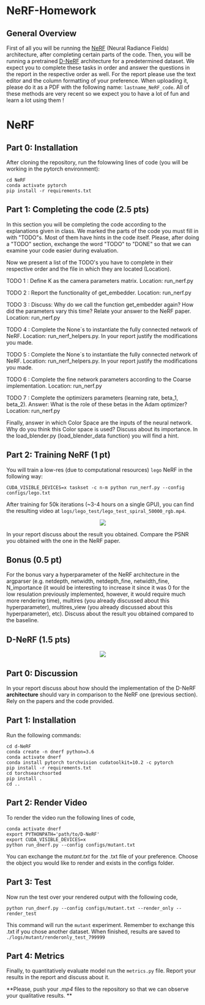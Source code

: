 # NeRF-Homework
## General Overview
First of all you will be running the [NeRF](https://arxiv.org/pdf/2003.08934.pdf) (Neural Radiance Fields) architecture, after completing certain parts of the code. Then, you will be running a pretrained [D-NeRF](https://arxiv.org/pdf/2008.02268.pdf) architecture for a predetermined dataset. We expect you to complete these tasks in order and answer the questions in the report in the respective order as well. For the report please use the text editor and the column formatting of your preference. When uploading it, please do it as a PDF with the following name: `lastname_NeRF_code`. All of these methods are very recent so we expect you to have a lot of fun and learn a lot using them ! 
# NeRF
## Part 0: Installation
After cloning the repository, run the folowwing lines of code (you will be working in the pytorch environment): 
```
cd NeRF
conda activate pytorch
pip install -r requirements.txt
```
## Part 1: Completing the code (2.5 pts)
In this section you will be completing the code according to the explanations given in class. We marked the parts of the code you must fill in with "TODO"s. Most of them have hints in the code itself. Please, after doing a "TODO" section, exchange the word "TODO" to "DONE" so that we can examine your code easier during evaluation. 

Now we present a list of the TODO's you have to complete in their respective order and the file in which they are located (Location).

TODO 1 : Define K as the camera parameters matrix. Location: run_nerf.py  

TODO 2 : Report the functionality of get_embedder. Location: run_nerf.py  

TODO 3 : Discuss: Why do we call the function get_embedder again? How did the parameters vary this time? Relate your answer to the NeRF paper. Location: run_nerf.py  

TODO 4 : Complete the None´s to instantiate the fully connected network of NeRF. Location: run_nerf_helpers.py. In your report justify the modifications you made.  

TODO 5 : Complete the None´s to instantiate the fully connected network of NeRF. Location: run_nerf_helpers.py. In your report justify the modifications you made.  

TODO 6 : Complete the fine network parameters according to the Coarse implementation. Location: run_nerf.py  

TODO 7 : Complete the optimizers parameters (learning rate, beta_1, beta_2). Answer: What is the role of these betas in the Adam optimizer? Location: run_nerf.py  

Finally, answer in which Color Space are the inputs of the neural network. Why do you think this Color space is used? Discuss about its importance. In the load_blender.py (load_blender_data function) you will find a hint.

## Part 2: Training NeRF (1 pt)

You will train a low-res (due to computational resources) `lego` NeRF in the following way:
```
CUDA_VISIBLE_DEVICES=x taskset -c n-m python run_nerf.py --config configs/lego.txt
```
After training for 50k iterations (~3-4 hours on a single GPU), you can find the resulting video at `logs/lego_test/lego_test_spiral_50000_rgb.mp4`.

<p align="center">
  <img src="https://user-images.githubusercontent.com/7057863/78473103-9353b300-7770-11ea-98ed-6ba2d877b62c.gif" />
</p>

In your report discuss about the result you obtained. Compare the PSNR you obtained with the one in the NeRF paper.

## Bonus (0.5 pt)
For the bonus vary a hyperparameter of the NeRF architecture in the argparser (e.g. netdepth, netwidth, netdepth_fine, netwidth_fine, N_importance (it would be interesting to increase it since it was 0 for the low resulation previously implemented, however, it would require much more rendering time), multires (you already discussed about this hyperparameter), multires_view (you already discussed about this hyperparameter), etc). Discuss about the result you obtained compared to the baseline.  

## D-NeRF (1.5 pts)

<p align="center">
<img src='https://www.albertpumarola.com/images/2021/D-NeRF/teaser2.gif' >
</p>

## Part 0: Discussion
In your report discuss about how should the implementation of the D-NeRF **architecture** should vary in comparison to the NeRF one (previous section). Rely on the papers and the code provided.

## Part 1: Installation
Run the following commands:

```
cd d-NeRF
conda create -n dnerf python=3.6
conda activate dnerf
conda install pytorch torchvision cudatoolkit=10.2 -c pytorch
pip install -r requirements.txt
cd torchsearchsorted
pip install .
cd ..
```

## Part 2: Render Video
To render the video run the following lines of code,
```
conda activate dnerf
export PYTHONPATH='path/to/D-NeRF'
export CUDA_VISIBLE_DEVICES=x
python run_dnerf.py --config configs/mutant.txt
```
You can exchange the *mutant.txt* for the .txt file of your preference. Choose the object you would like to render and exists in the configs folder.

## Part 3: Test
Now run the test over your rendered output with the following code,
```
python run_dnerf.py --config configs/mutant.txt --render_only --render_test
```
This command will run the `mutant` experiment. Remember to exchange this .txt if you chose another dataset. When finished, results are saved to `./logs/mutant/renderonly_test_799999`
## Part 4: Metrics
Finally, to quantitatively evaluate model run the `metrics.py` file. Report your results in the report and discuss about it. 

**Please, push your _.mp4_ files to the repository so that we can observe your qualitative results. **


